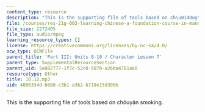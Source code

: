 ```yaml
---
content_type: resource
description: "This is the supporting file of tools based on ch\u014Duy\u0101n smoking."
file: /courses/res-21g-003-learning-chinese-a-foundation-course-in-mandarin-spring-2011/4086334d6088c3b1a362b718e15d398b_10.12.mp3
file_size: 2272405
file_type: audio/mpeg
learning_resource_types: []
license: https://creativecommons.org/licenses/by-nc-sa/4.0/
ocw_type: OCWFile
parent_title: 'Part III: Units 8-10 / Character Lesson 7'
parent_type: SupplementalResourceSection
parent_uid: 5e882777-1f7c-52c8-5070-a26ba4701a68
resourcetype: Other
title: 10.12.mp3
uid: 4086334d-6088-c3b1-a362-b718e15d398b
---
```

This is the supporting file of tools based on chōuyān smoking.